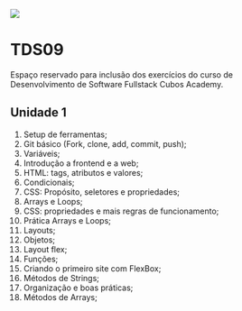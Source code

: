 ![](https://i.imgur.com/xG74tOh.png)

# TDS09

Espaço reservado para inclusão dos exercícios do curso de Desenvolvimento de Software Fullstack Cubos Academy.

## Unidade 1

1. Setup de ferramentas;
2. Git básico (Fork, clone, add, commit, push);
3. Variáveis;
4. Introdução a frontend e a web;
5. HTML: tags, atributos e valores;
6. Condicionais;
7. CSS: Propósito, seletores e propriedades;
8. Arrays e Loops;
9. CSS: propriedades e mais regras de funcionamento;
10. Prática Arrays e Loops;
11. Layouts;
12. Objetos;
13. Layout flex;
14. Funções;
15. Criando o primeiro site com FlexBox;
16. Métodos de Strings;
17. Organização e boas práticas;
18. Métodos de Arrays;
